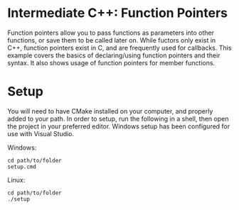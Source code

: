 # Intermediate C++: Function Pointers

Function pointers allow you to pass functions as parameters into other functions, or save them to be called later on.
While fuctors only exist in C++, function pointers exist in C, and are frequently used for callbacks.
This example covers the basics of declaring/using function pointers and their syntax.
It also shows usage of function pointers for member functions.

# Setup

You will need to have CMake installed on your computer, and properly added to your path.
In order to setup, run the following in a shell, then open the project in your preferred editor.
Windows setup has been configured for use with Visual Studio.

Windows:
```
cd path/to/folder
setup.cmd
```
Linux:
```
cd path/to/folder
./setup
```